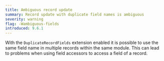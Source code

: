 ```yaml
---
title: Ambiguous record update
summary: Record update with duplicate field names is ambiguous
severity: warning
flag: -Wambiguous-fields
introduced: 9.6.1
---
```


With the `DuplicateRecordFields` extension enabled it is possible to use the same field name in multiple records within the same module.
This can lead to problems when using field accessors to access a field of a record.
